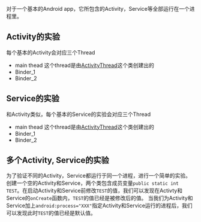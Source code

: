 对于一个基本的Android app，它所包含的Activity，Service等全部运行在一个进程里。

## Activity的实验

每个基本的Activity会对应三个Thread

* main thead 这个thread是由[ActivityThread](https://github.com/android/platform_frameworks_base/blob/master/core/java/android/app/ActivityThread.java#L6116)这个类创建出的
* Binder_1
* Binder_2

## Service的实验

和Activity类似，每个基本的Service的实验会对应三个Thread

* main thead 这个thread是由[ActivityThread](https://github.com/android/platform_frameworks_base/blob/master/core/java/android/app/ActivityThread.java#L6116)这个类创建出的
* Binder_1
* Binder_2

## 多个Activity, Service的实验
为了验证不同的Activity，Service都运行于同一个进程，进行一个简单的实验。创建一个空的Activity和Service，两个类包含成员变量`public static int TEST`。在启动Activity和Service前修改`TEST`的值，我们可以发现在Activty和Service的`onCreate`函数内，`TEST`的值已经是被修改后的值。
当我们为Activity和Service加上`android:process="XXX"`指定Activity和Service运行的进程后，我们可以发现此时`TEST`的值已经是默认值。
